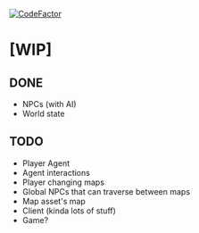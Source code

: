 [![CodeFactor](https://www.codefactor.io/repository/github/gmfc/yggdrasill/badge)](https://www.codefactor.io/repository/github/gmfc/yggdrasill)

# [WIP]

## DONE

* NPCs (with AI)
* World state

## TODO

* Player Agent
* Agent interactions
* Player changing maps
* Global NPCs that can traverse between maps
* Map asset's map
* Client (kinda lots of stuff)
* Game?